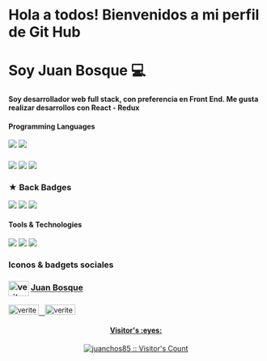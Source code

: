 



<h1>Hola a todos! Bienvenidos a mi perfil de Git Hub </h1>

<h1>Soy Juan Bosque 💻 </h1>



<h4> Soy desarrollador web full stack, con preferencia en Front End. Me gusta realizar desarrollos con React - Redux </h4>



<h4>Programming Languages</h4>
<p>
  <img src="https://img.shields.io/badge/JavaScript-F7DF1E?style=for-the-badge&logo=javascript&logoColor=black">
  <img src="https://img.shields.io/badge/Redux-593D88?style=for-the-badge&logo=redux&logoColor=white">
</p>

<h3>
</h3> 
<p>
  <img src="https://img.shields.io/badge/HTML5-E34F26?style=for-the-badge&logo=html5&logoColor=white">
  <img src="https://img.shields.io/badge/CSS3-1572B6?style=for-the-badge&logo=css3&logoColor=white">
  <img src="https://img.shields.io/badge/React-20232A?style=for-the-badge&logo=react&logoColor=61DAFB">
</p>

<h3>
 ★  Back Badges
</h3> 
<p>
  <img src="https://img.shields.io/badge/Node.js-339933?style=for-the-badge&logo=nodedotjs&logoColor=white">
  <img src="https://img.shields.io/badge/Express.js-000000?style=for-the-badge&logo=express&logoColor=white">
  <img src="https://img.shields.io/badge/PostgresSql-005C84?style=for-the-badge&logo=postgresSql&logoColor=white">
  

</p>

<h4>Tools & Technologies</h4>
<p>
  <img src="https://img.shields.io/badge/Git-F05032?style=for-the-badge&logo=git&logoColor=white">
  <img src="https://img.shields.io/badge/GitHub-100000?style=for-the-badge&logo=github&logoColor=white">
  <img src="https://img.shields.io/badge/Postman-FF6C37?style=for-the-badge&logo=Postman&logoColor=white">

</p>


### Iconos & badgets sociales

### <a href="https://www.instagram.com/bosque.j/" target="blank"><img align="center" src="https://raw.githubusercontent.com/rahuldkjain/github-profile-readme-generator/master/src/images/icons/Social/instagram.svg" alt="veritechie" height="30" width="40" /></a>  <a href="https://www.instagram.com/bosque.j/" target="_blank">Juan Bosque</a>
 <a href="https://www.instagram.com/bosque.j/?hl=es" target="_blank"></a>
 
 
 <span >
<a href="https://www.linkedin.com/in/juan-bosque/" ><img alt="veritechie" height="20" width="60"  src="https://img.shields.io/badge/LinkedIn-0077B5?style=for-the-badge&logo=linkedin&logoColor=white"> &nbsp;
<a href="mailto:juan_bosque@hotmail.com" ><img alt="veritechie" height="20" width="60"  src="https://img.shields.io/badge/hotmail-0077B5?style=for-the-badge&logo=Hotmail&logoColor=white">
</span>

  </br>
<h4 align="center">Visitor's :eyes:</h4>

<p align="center"><img src="https://profile-counter.glitch.me/{juanchos85}/count.svg" alt="juanchos85 :: Visitor's Count" /></p>


<!--
**juanchos85/juanchos85** is a ✨ _special_ ✨ repository because its `README.md` (this file) appears on your GitHub profile.

Here are some ideas to get you started:

- 🔭 I’m currently working on ...
- 🌱 I’m currently learning ...
- 👯 I’m looking to collaborate on ...
- 🤔 I’m looking for help with ...
- 💬 Ask me about ...
- 📫 How to reach me: ...
- 😄 Pronouns: ...
- ⚡ Fun fact: ...
-->
